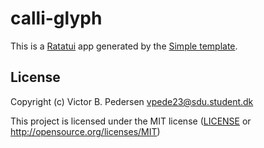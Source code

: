 # calli-glyph

This is a [Ratatui] app generated by the [Simple template].

[Ratatui]: https://ratatui.rs
[Simple Template]: https://github.com/ratatui/templates/tree/main/simple

## License

Copyright (c) Victor B. Pedersen <vpede23@sdu.student.dk>

This project is licensed under the MIT license ([LICENSE] or <http://opensource.org/licenses/MIT>)

[LICENSE]: ./LICENSE
